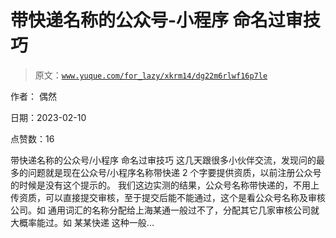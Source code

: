 # 带快递名称的公众号-小程序 命名过审技巧

> 原文：[`www.yuque.com/for_lazy/xkrm14/dg22m6rlwf16p7le`](https://www.yuque.com/for_lazy/xkrm14/dg22m6rlwf16p7le)

作者： 偶然

日期：2023-02-10

点赞数：16

带快递名称的公众号/小程序 命名过审技巧 这几天跟很多小伙伴交流，发现问的最多的问题就是现在公众号/小程序名称带快递 2 个字要提供资质，以前注册公众号的时候是没有这个提示的。 我们这边实测的结果，公众号名称带快递的，不用上传资质，可以直接提交审核，至于提交后能不能通过，这个是看公众号名称及审核公司。如 通用词汇的名称分配给上海某通一般过不了，分配其它几家审核公司就大概率能过。如 某某快递 这种一般...

